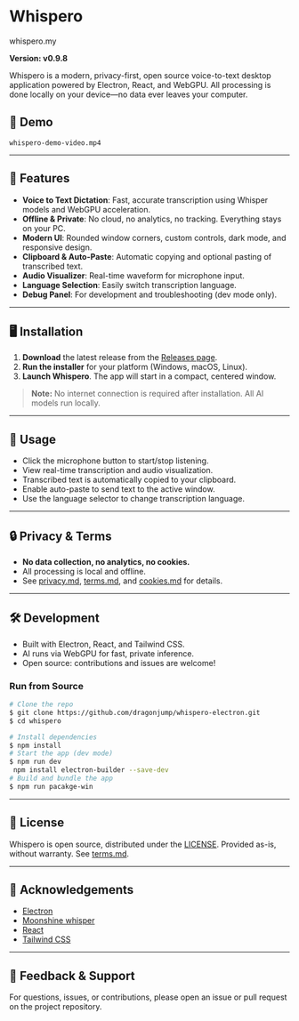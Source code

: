 # Whispero
whispero.my

**Version: v0.9.8**

Whispero is a modern, privacy-first, open source voice-to-text desktop application powered by Electron, React, and WebGPU. All processing is done locally on your device—no data ever leaves your computer.

## 🚀 Demo
`whispero-demo-video.mp4`

---

## 🚀 Features
- **Voice to Text Dictation**: Fast, accurate transcription using Whisper models and WebGPU acceleration.
- **Offline & Private**: No cloud, no analytics, no tracking. Everything stays on your PC.
- **Modern UI**: Rounded window corners, custom controls, dark mode, and responsive design.
- **Clipboard & Auto-Paste**: Automatic copying and optional pasting of transcribed text.
- **Audio Visualizer**: Real-time waveform for microphone input.
- **Language Selection**: Easily switch transcription language.
- **Debug Panel**: For development and troubleshooting (dev mode only).

---

## 🖥️ Installation

1. **Download** the latest release from the [Releases page](./release.md).
2. **Run the installer** for your platform (Windows, macOS, Linux).
3. **Launch Whispero**. The app will start in a compact, centered window.

> **Note:** No internet connection is required after installation. All AI models run locally.

---

## 📝 Usage
- Click the microphone button to start/stop listening.
- View real-time transcription and audio visualization.
- Transcribed text is automatically copied to your clipboard.
- Enable auto-paste to send text to the active window.
- Use the language selector to change transcription language.

---

## 🔒 Privacy & Terms
- **No data collection, no analytics, no cookies.**
- All processing is local and offline.
- See [privacy.md](./privacy.md), [terms.md](./terms.md), and [cookies.md](./cookies.md) for details.

---

## 🛠 Development
- Built with Electron, React, and Tailwind CSS.
- AI runs via WebGPU for fast, private inference.
- Open source: contributions and issues are welcome!

### Run from Source
```bash
# Clone the repo
$ git clone https://github.com/dragonjump/whispero-electron.git
$ cd whispero

# Install dependencies
$ npm install
# Start the app (dev mode)
$ npm run dev
 npm install electron-builder --save-dev
# Build and bundle the app  
$ npm run pacakge-win
```

---

## 📄 License
Whispero is open source, distributed under the [LICENSE](./LICENSE). Provided as-is, without warranty. See [terms.md](./terms.md).

---

## 🙏 Acknowledgements 
- [Electron](https://www.electronjs.org/)
- [Moonshine whisper](http://moonshine.web)
- [React](https://react.dev/)
- [Tailwind CSS](https://tailwindcss.com/)

---

## 📣 Feedback & Support
For questions, issues, or contributions, please open an issue or pull request on the project repository. 